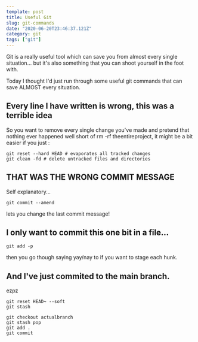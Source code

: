 ```yaml
---
template: post
title: Useful Git
slug: git-commands
date: "2020-06-20T23:46:37.121Z"
category: git
tags: ["git"]
---
```


Git is a really useful tool which can save you from almost every single situation... but it's also something that you can shoot yourself in the foot with.

Today I thought I'd just run through some useful git commands that can save ALMOST every situation.

## Every line I have written is wrong, this was a terrible idea

So you want to remove every single change you've made and pretend that nothing ever happened
well short of rm -rf theentireproject, it might be a bit easier if you just :

```
git reset --hard HEAD # evaporates all tracked changes
git clean -fd # delete untracked files and directories
```

## THAT WAS THE WRONG COMMIT MESSAGE

Self explanatory...

```
git commit --amend
```

lets you change the last commit message!

## I only want to commit this one bit in a file...

```
git add -p
```

then you go though saying yay/nay to if you want to stage each hunk.

## And I've just commited to the main branch.

ezpz

```
git reset HEAD~ --soft
git stash

git checkout actualbranch
git stash pop
git add .
git commit
```
